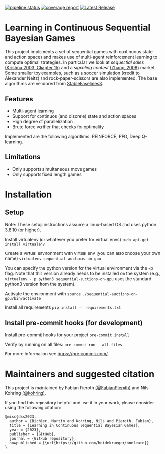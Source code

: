  [![pipeline status](https://gitlab.lrz.de/ge69hoj/sequential-auction-on-gpu/badges/main/pipeline.svg)](https://gitlab.lrz.de/ge69hoj/sequential-auction-on-gpu/-/commits/main) [![coverage report](https://gitlab.lrz.de/ge69hoj/sequential-auction-on-gpu/badges/main/coverage.svg)](https://gitlab.lrz.de/ge69hoj/sequential-auction-on-gpu/-/commits/main) [![Latest Release](https://gitlab.lrz.de/ge69hoj/sequential-auction-on-gpu/-/badges/release.svg)](https://gitlab.lrz.de/ge69hoj/sequential-auction-on-gpu/-/releases)

# Learning in Continuous Sequential Bayesian Games

This project implements a set of sequential games with continuous state and action spaces and makes use of multi-agent reinforcement learning to compute optimal strategies. In particular we look at *sequential sales* [(Krishna 2003, Chapter 15)](https://www.sciencedirect.com/book/9780124262973/auction-theory) and a *signaling contest* [(Zhang, 2008)](https://ideas.repec.org/p/qed/wpaper/1184.html) market. Some smaller toy examples, such as a soccer simulation (credit to Alexander Neitz) and rock-paper-scissors are also implemented. The base algorithms are vendored from [StableBaselines3](https://github.com/DLR-RM/stable-baselines3).


## Features
* Multi-agent learning
* Support for continuos (and discrete) state and action spaces
* High degree of parallelization
* Brute force verifier that checks for optimality

Implemented are the following algorithms: REINFORCE, PPO, Deep Q-learning.

## Limitations
* Only supports simultaneous move games
* Only supports fixed length games


# Installation

## Setup

Note: These setup instructions assume a linux-based OS and uses python 3.8.10 (or higher).

Install virtualenv (or whatever you prefer for virtual envs)
`sudo apt-get install virtualenv`

Create a virtual environment with virtual env (you can also choose your own name)
`virtualenv sequential-auctions-on-gpu`

You can specify the python version for the virtual environment via the -p flag. Note that this version already needs to be installed on the system (e.g., `virtualenv - p python3 sequential-auctions-on-gpu` uses the standard python3 version from the system).

Activate the environment with
`source ./sequential-auctions-on-gpu/bin/activate`

Install all requirements
`pip install -r requirements.txt`


## Install pre-commit hooks (for development)

Install pre-commit hooks for your project
`pre-commit install`

Verify by running on all files:
`pre-commit run --all-files`

For more information see https://pre-commit.com/.


# Maintainers and suggested citation

This project is maintained by Fabian Pieroth [(@FabianPieroth)](https://github.com/FabianPieroth) and Nils Kohring [(@kohring)](https://github.com/kohring).

If you find this repository helpful and use it in your work, please consider using the following citation:

```
@misc{dss2023,
  author = {Bichler, Martin and Kohring, Nils and Pieroth, Fabian},
  title = {Learning in Continuous Sequential Bayesian Games},
  year = {2023},
  publisher = {GitHub},
  journal = {GitHub repository},
  howpublished = {\url{https://github.com/heidekrueger/bnelearn}}
}
````
